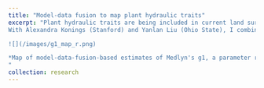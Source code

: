 ```yaml
---
title: "Model-data fusion to map plant hydraulic traits"
excerpt: "Plant hydraulic traits are being included in current land surface models, but the values of those traits at different places are largely unknown. 
With Alexandra Konings (Stanford) and Yanlan Liu (Ohio State), I combined a simple plant hydraulic model with observations from the AMSR series of satellites to estimate values of several plant traits around the world. We found that the spatial distribution of trait values does not correspond well to commonly used classifications of plant functional types.

![](/images/g1_map_r.png)

*Map of model-data-fusion-based estimates of Medlyn's g1, a parameter related to stomatal opening*
"
collection: research
---
```

